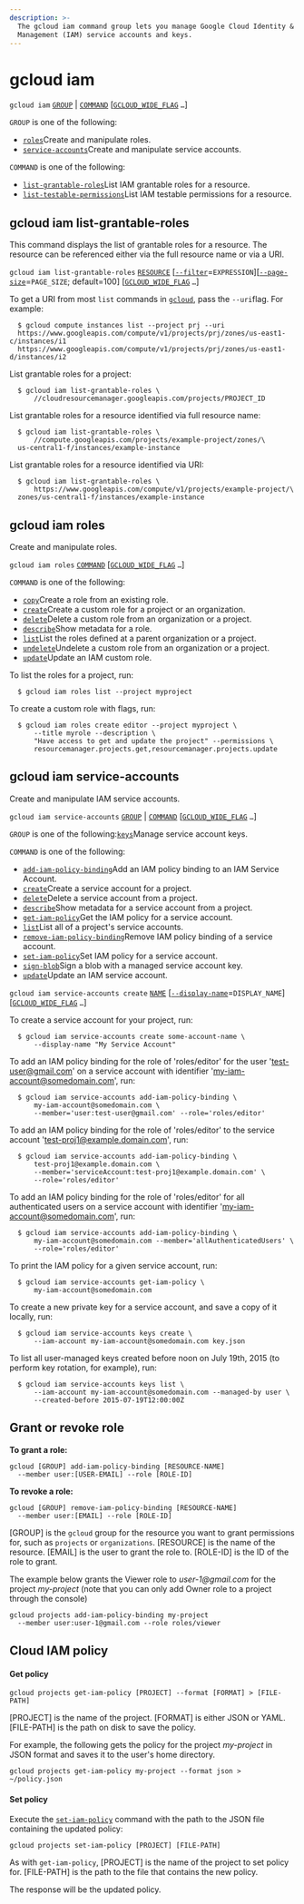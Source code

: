 ```yaml
---
description: >-
  The gcloud iam command group lets you manage Google Cloud Identity & Access
  Management (IAM) service accounts and keys.
---
```


# gcloud iam

`gcloud iam` [`GROUP`](https://cloud.google.com/sdk/gcloud/reference/iam/#GROUP) \| [`COMMAND`](https://cloud.google.com/sdk/gcloud/reference/iam/#COMMAND) \[[`GCLOUD_WIDE_FLAG`](https://cloud.google.com/sdk/gcloud/reference/iam/#GCLOUD-WIDE-FLAGS) `…`\]

`GROUP` is one of the following:

* [`roles`](https://cloud.google.com/sdk/gcloud/reference/iam/roles)Create and manipulate roles.
* [`service-accounts`](https://cloud.google.com/sdk/gcloud/reference/iam/service-accounts)Create and manipulate service accounts.

`COMMAND` is one of the following:

* [`list-grantable-roles`](https://cloud.google.com/sdk/gcloud/reference/iam/list-grantable-roles)List IAM grantable roles for a resource.
* [`list-testable-permissions`](https://cloud.google.com/sdk/gcloud/reference/iam/list-testable-permissions)List IAM testable permissions for a resource.

## gcloud iam list-grantable-roles

This command displays the list of grantable roles for a resource. The resource can be referenced either via the full resource name or via a URI.

`gcloud iam list-grantable-roles` [`RESOURCE`](https://cloud.google.com/sdk/gcloud/reference/iam/list-grantable-roles#RESOURCE) \[[`--filter`](https://cloud.google.com/sdk/gcloud/reference/iam/list-grantable-roles#--filter)=`EXPRESSION`\]\[[`--page-size`](https://cloud.google.com/sdk/gcloud/reference/iam/list-grantable-roles#--page-size)=`PAGE_SIZE`; default=100\] \[[`GCLOUD_WIDE_FLAG`](https://cloud.google.com/sdk/gcloud/reference/iam/list-grantable-roles#GCLOUD-WIDE-FLAGS) `…`\]

To get a URI from most `list` commands in [`gcloud`](https://cloud.google.com/sdk/gcloud/reference), pass the `--uri`flag. For example:

```text
  $ gcloud compute instances list --project prj --uri
  https://www.googleapis.com/compute/v1/projects/prj/zones/us-east1-c/instances/i1
  https://www.googleapis.com/compute/v1/projects/prj/zones/us-east1-d/instances/i2
```

List grantable roles for a project:

```text
  $ gcloud iam list-grantable-roles \
      //cloudresourcemanager.googleapis.com/projects/PROJECT_ID
```

List grantable roles for a resource identified via full resource name:

```text
  $ gcloud iam list-grantable-roles \
      //compute.googleapis.com/projects/example-project/zones/\
  us-central1-f/instances/example-instance
```

List grantable roles for a resource identified via URI:

```text
  $ gcloud iam list-grantable-roles \
      https://www.googleapis.com/compute/v1/projects/example-project/\
  zones/us-central1-f/instances/example-instance
```

## gcloud iam roles

Create and manipulate roles.

`gcloud iam roles` [`COMMAND`](https://cloud.google.com/sdk/gcloud/reference/iam/roles/#COMMAND) \[[`GCLOUD_WIDE_FLAG`](https://cloud.google.com/sdk/gcloud/reference/iam/roles/#GCLOUD-WIDE-FLAGS) `…`\]

`COMMAND` is one of the following:

* [`copy`](https://cloud.google.com/sdk/gcloud/reference/iam/roles/copy)Create a role from an existing role.
* [`create`](https://cloud.google.com/sdk/gcloud/reference/iam/roles/create)Create a custom role for a project or an organization.
* [`delete`](https://cloud.google.com/sdk/gcloud/reference/iam/roles/delete)Delete a custom role from an organization or a project.
* [`describe`](https://cloud.google.com/sdk/gcloud/reference/iam/roles/describe)Show metadata for a role.
* [`list`](https://cloud.google.com/sdk/gcloud/reference/iam/roles/list)List the roles defined at a parent organization or a project.
* [`undelete`](https://cloud.google.com/sdk/gcloud/reference/iam/roles/undelete)Undelete a custom role from an organization or a project.
* [`update`](https://cloud.google.com/sdk/gcloud/reference/iam/roles/update)Update an IAM custom role.

To list the roles for a project, run:

```text
  $ gcloud iam roles list --project myproject
```

To create a custom role with flags, run:

```text
  $ gcloud iam roles create editor --project myproject \
      --title myrole --description \
      "Have access to get and update the project" --permissions \
      resourcemanager.projects.get,resourcemanager.projects.update
```

## gcloud iam service-accounts

Create and manipulate IAM service accounts.

`gcloud iam service-accounts` [`GROUP`](https://cloud.google.com/sdk/gcloud/reference/iam/service-accounts/#GROUP) \| [`COMMAND`](https://cloud.google.com/sdk/gcloud/reference/iam/service-accounts/#COMMAND) \[[`GCLOUD_WIDE_FLAG`](https://cloud.google.com/sdk/gcloud/reference/iam/service-accounts/#GCLOUD-WIDE-FLAGS) `…`\]

`GROUP` is one of the following:[`keys`](https://cloud.google.com/sdk/gcloud/reference/iam/service-accounts/keys)Manage service account keys.

`COMMAND` is one of the following:

* [`add-iam-policy-binding`](https://cloud.google.com/sdk/gcloud/reference/iam/service-accounts/add-iam-policy-binding)Add an IAM policy binding to an IAM Service Account.
* [`create`](https://cloud.google.com/sdk/gcloud/reference/iam/service-accounts/create)Create a service account for a project.
* [`delete`](https://cloud.google.com/sdk/gcloud/reference/iam/service-accounts/delete)Delete a service account from a project.
* [`describe`](https://cloud.google.com/sdk/gcloud/reference/iam/service-accounts/describe)Show metadata for a service account from a project.
* [`get-iam-policy`](https://cloud.google.com/sdk/gcloud/reference/iam/service-accounts/get-iam-policy)Get the IAM policy for a service account.
* [`list`](https://cloud.google.com/sdk/gcloud/reference/iam/service-accounts/list)List all of a project's service accounts.
* [`remove-iam-policy-binding`](https://cloud.google.com/sdk/gcloud/reference/iam/service-accounts/remove-iam-policy-binding)Remove IAM policy binding of a service account.
* [`set-iam-policy`](https://cloud.google.com/sdk/gcloud/reference/iam/service-accounts/set-iam-policy)Set IAM policy for a service account.
* [`sign-blob`](https://cloud.google.com/sdk/gcloud/reference/iam/service-accounts/sign-blob)Sign a blob with a managed service account key.
* [`update`](https://cloud.google.com/sdk/gcloud/reference/iam/service-accounts/update)Update an IAM service account.

`gcloud iam service-accounts create` [`NAME`](https://cloud.google.com/sdk/gcloud/reference/iam/service-accounts/create#NAME) \[[`--display-name`](https://cloud.google.com/sdk/gcloud/reference/iam/service-accounts/create#--display-name)=`DISPLAY_NAME`\] \[[`GCLOUD_WIDE_FLAG`](https://cloud.google.com/sdk/gcloud/reference/iam/service-accounts/create#GCLOUD-WIDE-FLAGS) `…`\]

To create a service account for your project, run:

```text
  $ gcloud iam service-accounts create some-account-name \
      --display-name "My Service Account"
```

To add an IAM policy binding for the role of 'roles/editor' for the user 'test-user@gmail.com' on a service account with identifier 'my-iam-account@somedomain.com', run:

```text
  $ gcloud iam service-accounts add-iam-policy-binding \
      my-iam-account@somedomain.com \
      --member='user:test-user@gmail.com' --role='roles/editor'
```

To add an IAM policy binding for the role of 'roles/editor' to the service account 'test-proj1@example.domain.com', run:

```text
  $ gcloud iam service-accounts add-iam-policy-binding \
      test-proj1@example.domain.com \
      --member='serviceAccount:test-proj1@example.domain.com' \
      --role='roles/editor'
```

To add an IAM policy binding for the role of 'roles/editor' for all authenticated users on a service account with identifier 'my-iam-account@somedomain.com', run:

```text
  $ gcloud iam service-accounts add-iam-policy-binding \
      my-iam-account@somedomain.com --member='allAuthenticatedUsers' \
      --role='roles/editor'
```

To print the IAM policy for a given service account, run:

```text
  $ gcloud iam service-accounts get-iam-policy \
      my-iam-account@somedomain.com
```

To create a new private key for a service account, and save a copy of it locally, run:

```text
  $ gcloud iam service-accounts keys create \
      --iam-account my-iam-account@somedomain.com key.json
```

To list all user-managed keys created before noon on July 19th, 2015 \(to perform key rotation, for example\), run:

```text
  $ gcloud iam service-accounts keys list \
      --iam-account my-iam-account@somedomain.com --managed-by user \
      --created-before 2015-07-19T12:00:00Z
```

## Grant or revoke role

**To grant a role:**

```text
gcloud [GROUP] add-iam-policy-binding [RESOURCE-NAME]
  --member user:[USER-EMAIL] --role [ROLE-ID]
```

**To revoke a role:**

```text
gcloud [GROUP] remove-iam-policy-binding [RESOURCE-NAME]
  --member user:[EMAIL] --role [ROLE-ID]
```

\[GROUP\] is the `gcloud` group for the resource you want to grant permissions for, such as `projects` or `organizations`. \[RESOURCE\] is the name of the resource. \[EMAIL\] is the user to grant the role to. \[ROLE-ID\] is the ID of the role to grant.

The example below grants the Viewer role to _user-1@gmail.com_ for the project _my-project_ \(note that you can only add Owner role to a project through the console\)

```text
gcloud projects add-iam-policy-binding my-project
  --member user:user-1@gmail.com --role roles/viewer
```

## Cloud IAM policy

#### Get policy <a id="get_policy"></a>

```text
gcloud projects get-iam-policy [PROJECT] --format [FORMAT] > [FILE-PATH]
```

\[PROJECT\] is the name of the project. \[FORMAT\] is either JSON or YAML. \[FILE-PATH\] is the path on disk to save the policy.

For example, the following gets the policy for the project _my-project_ in JSON format and saves it to the user's home directory.

```text
gcloud projects get-iam-policy my-project --format json > ~/policy.json
```

#### Set policy <a id="set_policy"></a>

Execute the [`set-iam-policy`](https://cloud.google.com/sdk/gcloud/reference/projects/set-iam-policy) command with the path to the JSON file containing the updated policy:

```text
gcloud projects set-iam-policy [PROJECT] [FILE-PATH]
```

As with `get-iam-policy`, \[PROJECT\] is the name of the project to set policy for. \[FILE-PATH\] is the path to the file that contains the new policy.

The response will be the updated policy.

